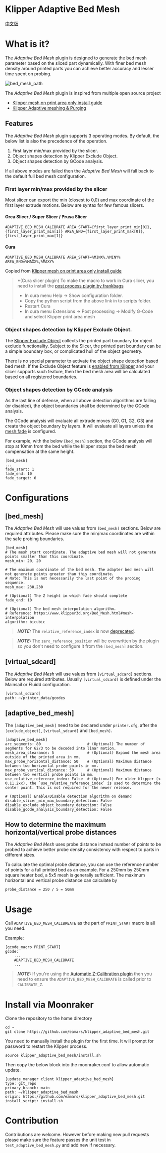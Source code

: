 Klipper Adaptive Bed Mesh
===
[中文版](readme_zh_cn.md)

# What is it?
The *Adaptive Bed Mesh* plugin is designed to generate the bed mesh parameter based on the sliced part dynamically. 
With finer bed mesh density around printed parts you can achieve better accuracy and lesser time spent on probing.

![bed_mesh_path](resources/bed_mesh_path.png)

The *Adaptive Bed Mesh* plugin is inspired from multiple open source project
- [Klipper mesh on print area only install guide](https://gist.github.com/ChipCE/95fdbd3c2f3a064397f9610f915f7d02)
- [Klipper Adaptive meshing & Purging](https://github.com/kyleisah/Klipper-Adaptive-Meshing-Purging)

## Features
The *Adaptive Bed Mesh* plugin supports 3 operating modes. By default, the below list is also the precedence of the operation. 
1. First layer min/max provided by the slicer.
2. Object shapes detection by Klipper Exclude Object.
3. Object shapes detection by GCode analysis.

If all above modes are failed then the *Adaptive Bed Mesh* will fall back to the default full bed mesh configuration. 

### First layer min/max provided by the slicer
Most slicer can export the min (closest to 0,0) and max coordinate of the first layer extrude motions. 
Below are syntax for few famous slicers. 
#### Orca Slicer / Super Slicer / Prusa Slicer

    ADAPTIVE_BED_MESH_CALIBRATE AREA_START={first_layer_print_min[0]},{first_layer_print_min[1]} AREA_END={first_layer_print_max[0]},{first_layer_print_max[1]}

#### Cura

    ADAPTIVE_BED_MESH_CALIBRATE AREA_START=%MINX%,%MINY% AREA_END=%MAXX%,%MAXY%

Copied from [Klipper mesh on print area only install guide](https://gist.github.com/ChipCE/95fdbd3c2f3a064397f9610f915f7d02)
> *(Cura slicer plugin) To make the macro to work in Cura slicer, you need to install the [post process plugin by frankbags](https://raw.githubusercontent.com/ChipCE/Slicer-profile/master/cura-slicer/scripts/KlipperPrintArea.py)
> - In cura menu Help -> Show configuration folder. 
> - Copy the python script from the above link in to scripts folder. 
> - Restart Cura 
> - In cura menu Extensions -> Post processing -> Modify G-Code and select Klipper print area mesh

### Object shapes detection by Klipper Exclude Object.
The [Klipper Exclude Object](https://www.klipper3d.org/Exclude_Object.html) collects the printed part boundary for 
object exclude functionality. Subject to the Slicer, the printed part boundary can be a simple boundary box, or complicated
hull of the object geometry. 

There is no special parameter to activate the object shape detection based bed mesh. If the Exclude Object feature is [enabled from Klipper](https://www.klipper3d.org/Config_Reference.html#exclude_object)
and your slicer supports such feature, then the bed mesh area will be calculated based on all registered boundaries.

### Object shapes detection by GCode analysis
As the last line of defense, when all above detection algorithms are failing (or disabled), the object boundaries shall be 
determined by the GCode analysis.

The GCode analysis will evaluate all extrude moves (G0, G1, G2, G3) and create the object boundary by layers. It
will evaluate all layers unless the [mesh fade](https://www.klipper3d.org/Bed_Mesh.html#mesh-fade) is configured.

For example, with the below `[bed_mesh]` section, the GCode analysis will stop at 10mm from the bed while the klipper stops the 
bed mesh compensation at the same height. 

    [bed_mesh]
    ...
    fade_start: 1
    fade_end: 10
    fade_target: 0

# Configurations
## [bed_mesh]
The *Adaptive Bed Mesh* will use values from `[bed_mesh]` sections. Below are required attributes. Please make sure the min/max
coordinates are within the safe probing boundaries. 

    [bed_mesh]
    # The mesh start coordinate. The adaptive bed mesh will not generate points smaller than this coordinate.
    mesh_min: 20, 20

    # The maximum coordinate of the bed mesh. The adapter bed mesh will not generate points greater than this coordinate.
    # Note: This is not necessarily the last point of the probing sequence.  
    mesh_max: 230,230

    # (Optional) The Z height in which fade should complete
    fade_end: 10

    # (Optional) The bed mesh interpolation algorithm. 
    # Reference: https://www.klipper3d.org/Bed_Mesh.html#mesh-interpolation
    algorithm: bicubic

> **_NOTE:_**  The `relative_reference_index` is now [deprecated](https://www.klipper3d.org/Bed_Mesh.html#the-deprecated-relative_reference_index). 

> **_NOTE:_** The `zero_reference_position` will be overwritten by the plugin so you don't need to configure it from the `[bed_mesh]`
> section. 

## [virtual_sdcard]
The *Adaptive Bed Mesh* will use values from `[virtual_sdcard]` sections. Below are required attributes. Usually `[virtual_sdcard]` is 
defined under the Mainsail or Fluidd configuration. 
    
    [virtual_sdcard]
    path: ~/printer_data/gcodes

## [adaptive_bed_mesh]
The `[adaptive_bed_mesh]` need to be declared under `printer.cfg`, after the `[exclude_object]`,  `[virtual_sdcard]` and `[bed_mesh]`. 

    [adaptive_bed_mesh]
    arc_segments: 80                     # (Optional) The number of segments for G2/3 to be decoded into linar motion. 
    mesh_area_clearance: 5               # (Optional) Expand the mesh area outside of the printed area in mm. 
    max_probe_horizontal_distance: 50    # (Optional) Maximum distance between two horizontal probe points in mm. 
    max_probe_vertical_distance: 50      # (Optional) Maximum distance between two vertical probe points in mm.
    use_relative_reference_index: False  # (Optional) For older Klipper (< 0.11.2xx), the `use_relative_reference_index` is used to determine the center point. This is not required for the newer release.

    # (Optional) Enable/Disable detection algorithm on demand
    disable_slicer_min_max_boundary_detection: False
    disable_exclude_object_boundary_detection: False
    disable_gcode_analysis_boundary_detection: False


## How to determine the maximum horizontal/vertical probe distances
The *Adaptive Bed Mesh* uses probe distance instead number of points to be probed to achieve better probe density consistency
with respect to parts in different sizes. 

To calculate the optimal probe distance, you can use the reference number of points for a full printed bed as an example. 
For a 250mm by 250mm square heater bed, a 5x5 mesh is generally sufficient. The maximum horizontal and vertical probe distance
can calculate by

    probe_distance = 250 / 5 = 50mm

# Usage
Call `ADAPTIVE_BED_MESH_CALIBREATE` as the part of `PRINT_START` macro is all you need. 

Example: 

    [gcode_macro PRINT_START]
    gcode:
        ...
        ADAPTIVE_BED_MESH_CALIBRATE
        ...

> **_NOTE:_**  If you're using the [Automatic Z-Calibration plugin](https://github.com/protoloft/klipper_z_calibration)
> then you need to ensure the `ADAPTIVE_BED_MESH_CALIBRATE` is called prior to `CALIBRATE_Z`.


# Install via Moonraker
Clone the repository to the home directory

    cd ~
    git clone https://github.com/eamars/klipper_adaptive_bed_mesh.git

You need to manually install the plugin for the first time. It will prompt for password to restart the Klipper process. 
    
    source klipper_adaptive_bed_mesh/install.sh

Then copy the below block into the moonraker.conf to allow automatic update.

    [update_manager client klipper_adaptive_bed_mesh]
    type: git_repo
    primary_branch: main
    path: ~/klipper_adaptive_bed_mesh
    origin: https://github.com/eamars/klipper_adaptive_bed_mesh.git
    install_script: install.sh

# Contribution
Contributions are welcome. However before making new pull requests please make sure the feature passes
the unit test in `test_adaptive_bed_mesh.py` and add new if necessary. 

